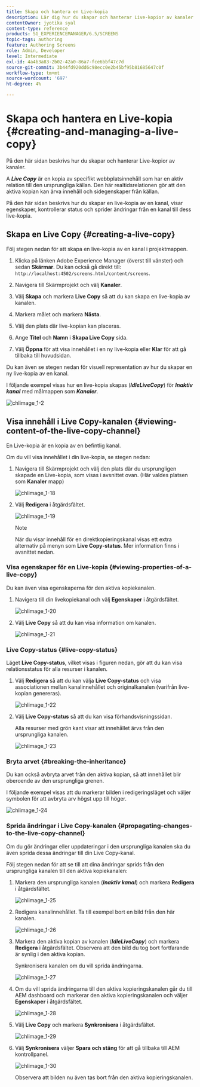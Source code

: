 ```yaml
---
title: Skapa och hantera en Live-kopia
description: Lär dig hur du skapar och hanterar Live-kopior av kanaler i AEM Screens.
contentOwner: jyotika syal
content-type: reference
products: SG_EXPERIENCEMANAGER/6.5/SCREENS
topic-tags: authoring
feature: Authoring Screens
role: Admin, Developer
level: Intermediate
exl-id: 4a4b3a83-2b02-42a0-86a7-fce6bbf47c7d
source-git-commit: 3b44fd920dd6c98ecc0e2b45bf95b81685647c0f
workflow-type: tm+mt
source-wordcount: '697'
ht-degree: 4%

---
```


# Skapa och hantera en Live-kopia {#creating-and-managing-a-live-copy}

På den här sidan beskrivs hur du skapar och hanterar Live-kopior av kanaler.

A ***Live Copy*** är en kopia av specifikt webbplatsinnehåll som har en aktiv relation till den ursprungliga källan. Den här realtidsrelationen gör att den aktiva kopian kan ärva innehåll och sidegenskaper från källan.

På den här sidan beskrivs hur du skapar en live-kopia av en kanal, visar egenskaper, kontrollerar status och sprider ändringar från en kanal till dess live-kopia.


## Skapa en Live Copy {#creating-a-live-copy}

Följ stegen nedan för att skapa en live-kopia av en kanal i projektmappen.

1. Klicka på länken Adobe Experience Manager (överst till vänster) och sedan **Skärmar**. Du kan också gå direkt till: `http://localhost:4502/screens.html/content/screens`.

1. Navigera till Skärmprojekt och välj **Kanaler**.
1. Välj **Skapa** och markera **Live Copy** så att du kan skapa en live-kopia av kanalen.
1. Markera målet och markera **Nästa**.
1. Välj den plats där live-kopian kan placeras.
1. Ange **Titel** och **Namn** i **Skapa Live Copy** sida.

1. Välj **Öppna** för att visa innehållet i en ny live-kopia eller **Klar** för att gå tillbaka till huvudsidan.

Du kan även se stegen nedan för visuell representation av hur du skapar en ny live-kopia av en kanal.

I följande exempel visas hur en live-kopia skapas (***IdleLiveCopy***) för ***Inaktiv kanal*** med målmappen som ***Kanaler***.

![chlimage_1-2](assets/chlimage_1-2.gif)

## Visa innehåll i Live Copy-kanalen {#viewing-content-of-the-live-copy-channel}

En Live-kopia är en kopia av en befintlig kanal.

Om du vill visa innehållet i din live-kopia, se stegen nedan:

1. Navigera till Skärmprojekt och välj den plats där du ursprungligen skapade en Live-kopia, som visas i avsnittet ovan. (Här valdes platsen som **Kanaler** mapp)

   ![chlimage_1-18](assets/chlimage_1-18.png)

1. Välj **Redigera** i åtgärdsfältet.

   ![chlimage_1-19](assets/chlimage_1-19.png)

   >[!NOTE]
   >
   >När du visar innehåll för en direktkopieringskanal visas ett extra alternativ på menyn som **Live Copy-status**. Mer information finns i avsnittet nedan.

### Visa egenskaper för en Live-kopia {#viewing-properties-of-a-live-copy}

Du kan även visa egenskaperna för den aktiva kopiekanalen.

1. Navigera till din livekopiekanal och välj **Egenskaper** i åtgärdsfältet.

   ![chlimage_1-20](assets/chlimage_1-20.png)

1. Välj **Live Copy** så att du kan visa information om kanalen.

   ![chlimage_1-21](assets/chlimage_1-21.png)

### Live Copy-status {#live-copy-status}

Läget **Live Copy-status**, vilket visas i figuren nedan, gör att du kan visa relationsstatus för alla resurser i kanalen.

1. Välj **Redigera** så att du kan välja **Live Copy-status** och visa associationen mellan kanalinnehållet och originalkanalen (varifrån live-kopian genereras).

   ![chlimage_1-22](assets/chlimage_1-22.png)

1. Välj **Live Copy-status** så att du kan visa förhandsvisningssidan.

   Alla resurser med grön kant visar att innehållet ärvs från den ursprungliga kanalen.

   ![chlimage_1-23](assets/chlimage_1-23.png)

### Bryta arvet {#breaking-the-inheritance}

Du kan också avbryta arvet från den aktiva kopian, så att innehållet blir oberoende av den ursprungliga grenen.

I följande exempel visas att du markerar bilden i redigeringsläget och väljer symbolen för att avbryta arv högst upp till höger.

![chlimage_1-24](assets/chlimage_1-24.png)

### Sprida ändringar i Live Copy-kanalen {#propagating-changes-to-the-live-copy-channel}

Om du gör ändringar eller uppdateringar i den ursprungliga kanalen ska du även sprida dessa ändringar till din Live Copy-kanal.

Följ stegen nedan för att se till att dina ändringar sprids från den ursprungliga kanalen till den aktiva kopiekanalen:

1. Markera den ursprungliga kanalen (***Inaktiv kanal***) och markera **Redigera** i åtgärdsfältet.

   ![chlimage_1-25](assets/chlimage_1-25.png)

1. Redigera kanalinnehållet. Ta till exempel bort en bild från den här kanalen.

   ![chlimage_1-26](assets/chlimage_1-26.png)

1. Markera den aktiva kopian av kanalen (***IdleLiveCopy***) och markera **Redigera** i åtgärdsfältet. Observera att den bild du tog bort fortfarande är synlig i den aktiva kopian.

   Synkronisera kanalen om du vill sprida ändringarna.

   ![chlimage_1-27](assets/chlimage_1-27.png)

1. Om du vill sprida ändringarna till den aktiva kopieringskanalen går du till AEM dashboard och markerar den aktiva kopieringskanalen och väljer **Egenskaper** i åtgärdsfältet.

   ![chlimage_1-28](assets/chlimage_1-28.png)

1. Välj **Live Copy** och markera **Synkronisera** i åtgärdsfältet.

   ![chlimage_1-29](assets/chlimage_1-29.png)

1. Välj **Synkronisera** väljer **Spara och stäng** för att gå tillbaka till AEM kontrollpanel.

   ![chlimage_1-30](assets/chlimage_1-30.png)

   Observera att bilden nu även tas bort från den aktiva kopieringskanalen.
